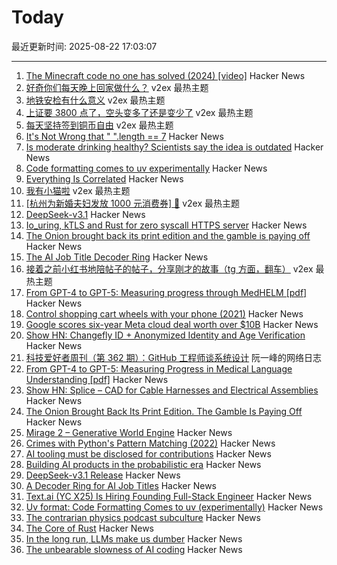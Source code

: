 # Today

最近更新时间: 2025-08-22 17:03:07

--- 
1. [The Minecraft code no one has solved (2024) [video]](https://www.youtube.com/watch?v=nz2LeXwJOyI) Hacker News
2. [好奇你们每天晚上回家做什么？](https://www.v2ex.com/t/1154219) v2ex 最热主题
3. [地铁安检有什么意义](https://www.v2ex.com/t/1154197) v2ex 最热主题
4. [上证要 3800 点了，空头变多了还是变少了](https://www.v2ex.com/t/1154178) v2ex 最热主题
5. [每天坚持签到铜币自由](https://www.v2ex.com/t/1154149) v2ex 最热主题
6. [It's Not Wrong that " ".length == 7](https://hsivonen.fi/string-length/) Hacker News
7. [Is moderate drinking healthy? Scientists say the idea is outdated](https://news.stanford.edu/stories/2025/08/moderate-alcohol-consumption-drinking-health-benefits-impacts-research) Hacker News
8. [Code formatting comes to uv experimentally](https://pydevtools.com/blog/uv-format-code-formatting-comes-to-uv-experimentally/) Hacker News
9. [Everything Is Correlated](https://gwern.net/everything) Hacker News
10. [我有小猫啦](https://www.v2ex.com/t/1154168) v2ex 最热主题
11. [[杭州为新婚夫妇发放 1000 元消费券] 🤡](https://www.v2ex.com/t/1154122) v2ex 最热主题
12. [DeepSeek-v3.1](https://api-docs.deepseek.com/news/news250821) Hacker News
13. [Io_uring, kTLS and Rust for zero syscall HTTPS server](https://blog.habets.se/2025/04/io-uring-ktls-and-rust-for-zero-syscall-https-server.html) Hacker News
14. [The Onion brought back its print edition and the gamble is paying off](https://www.wsj.com/business/media/the-onion-print-subscribers-6c24649c) Hacker News
15. [The AI Job Title Decoder Ring](https://www.dbreunig.com/2025/08/21/a-guide-to-ai-titles.html) Hacker News
16. [接着之前小红书地陪帖子的帖子，分享刚才的故事（tg 方面，翻车）](https://www.v2ex.com/t/1154097) v2ex 最热主题
17. [From GPT-4 to GPT-5: Measuring progress through MedHELM [pdf]](https://www.fertrevino.com/docs/gpt5_medhelm.pdf) Hacker News
18. [Control shopping cart wheels with your phone (2021)](https://www.begaydocrime.com/) Hacker News
19. [Google scores six-year Meta cloud deal worth over $10B](https://www.cnbc.com/2025/08/21/google-scores-six-year-meta-cloud-deal-worth-over-10-billion.html) Hacker News
20. [Show HN: Changefly ID + Anonymized Identity and Age Verification](https://www.changefly.com/blog/2025/08/anonymized-identity-and-age-verification-a-new-era-of-privacy-for-changefly-id) Hacker News
21. [科技爱好者周刊（第 362 期）：GitHub 工程师谈系统设计](http://www.ruanyifeng.com/blog/2025/08/weekly-issue-362.html) 阮一峰的网络日志
22. [From GPT-4 to GPT-5: Measuring Progress in Medical Language Understanding [pdf]](https://www.fertrevino.com/docs/gpt5_medhelm.pdf) Hacker News
23. [Show HN: Splice – CAD for Cable Harnesses and Electrical Assemblies](https://splice-cad.com) Hacker News
24. [The Onion Brought Back Its Print Edition. The Gamble Is Paying Off](https://www.wsj.com/business/media/the-onion-print-subscribers-6c24649c) Hacker News
25. [Mirage 2 – Generative World Engine](https://demo.dynamicslab.ai/chaos) Hacker News
26. [Crimes with Python's Pattern Matching (2022)](https://www.hillelwayne.com/post/python-abc/) Hacker News
27. [AI tooling must be disclosed for contributions](https://github.com/ghostty-org/ghostty/pull/8289) Hacker News
28. [Building AI products in the probabilistic era](https://giansegato.com/essays/probabilistic-era) Hacker News
29. [DeepSeek-v3.1 Release](https://api-docs.deepseek.com/news/news250821) Hacker News
30. [A Decoder Ring for AI Job Titles](https://www.dbreunig.com/2025/08/21/a-guide-to-ai-titles.html) Hacker News
31. [Text.ai (YC X25) Is Hiring Founding Full-Stack Engineer](https://www.ycombinator.com/companies/text-ai/jobs/OJBr0v2-founding-full-stack-engineer) Hacker News
32. [Uv format: Code Formatting Comes to uv (experimentally)](https://pydevtools.com/blog/uv-format-code-formatting-comes-to-uv-experimentally/) Hacker News
33. [The contrarian physics podcast subculture](https://timothynguyen.org/2025/08/21/physics-grifters-eric-weinstein-sabine-hossenfelder-and-a-crisis-of-credibility/) Hacker News
34. [The Core of Rust](https://jyn.dev/the-core-of-rust/) Hacker News
35. [In the long run, LLMs make us dumber](https://desunit.com/blog/in-the-long-run-llms-make-us-dumber/) Hacker News
36. [The unbearable slowness of AI coding](https://joshuavaldez.com/the-unbearable-slowness-of-ai-coding/) Hacker News
